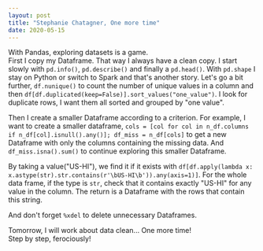 ```yaml
---
layout: post
title: "Stephanie Chatagner, One more time"
date: 2020-05-15
---
```


With Pandas, exploring datasets is a game.     
First I copy my Dataframe. That way I always have a clean copy. 
I start slowly with `pd.info()`, `pd.describe()` and finally a `pd.head()`. With `pd.shape` I stay on Python or switch to Spark and that's another story.
Let's go a bit further, `df.nunique()` to count the number of unique values in a column and then `df[df.duplicated(keep=False)].sort_values("one_value")`. I look for duplicate rows, I want them all sorted and grouped by "one value". 

Then I create a smaller Dataframe according to a criterion. For example, I want to create a smaller dataframe, 
`cols = [col for col in n_df.columns if n_df[col].isnull().any()]; df_miss = n_df[cols]` to get a new Dataframe with only the columns containing the missing data. And `df_miss.isna().sum()` to continue exploring this smaller Dataframe. 

By taking a value("US-HI"), we find it if it exists with 
`df[df.apply(lambda x: x.astype(str).str.contains(r'\bUS-HI\b')).any(axis=1)]`. For the whole data frame, if the type is `str`, check that it contains exactly "US-HI" for any value in the column. The return is a Dataframe with the rows that contain this string.   

And don't forget `%xdel` to delete unnecessary Dataframes. 

Tomorrow, I will work about data clean... One more time!   
Step by step, ferociously!